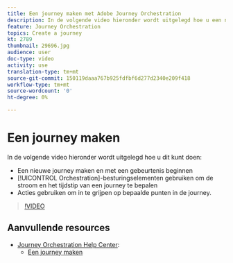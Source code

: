 ```yaml
---
title: Een journey maken met Adobe Journey Orchestration
description: In de volgende video hieronder wordt uitgelegd hoe u een nieuwe journey kunt maken, hoe u begint met een gebeurtenis, hoe u orkestraties gebruikt om de stroom en het tijdstip van een journey te bepalen en hoe u acties kunt gebruiken om in te grijpen op bepaalde punten van de journey.
feature: Journey Orchestration
topics: Create a journey
kt: 2789
thumbnail: 29696.jpg
audience: user
doc-type: video
activity: use
translation-type: tm+mt
source-git-commit: 150119daaa767b925fdfbf6d277d2340e209f418
workflow-type: tm+mt
source-wordcount: '0'
ht-degree: 0%

---
```



# Een journey maken

In de volgende video hieronder wordt uitgelegd hoe u dit kunt doen:

* Een nieuwe journey maken en met een gebeurtenis beginnen
* [!UICONTROL Orchestration]-besturingselementen gebruiken om de stroom en het tijdstip van een journey te bepalen
* Acties gebruiken om in te grijpen op bepaalde punten in de journey.

>[!VIDEO](https://video.tv.adobe.com/v/29696?quality=12)

## Aanvullende resources

* [Journey Orchestration Help Center](https://docs.adobe.com/content/help/nl-NL/journeys/using/journey-orchestration-home.html):
   * [Een journey maken](https://docs.adobe.com/content/help/nl-NL/journeys/using/building-journeys/about-journey-building/journey.html)
